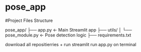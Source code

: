 # pose_app

#Project Files Structure

pose_app/
├── app.py                ← Main Streamlit app
├── utils/
│   └── pose_module.py    ← Pose detection logic
├── requirements.txt


download all repositierries + run streamlit run app.py on terminal
